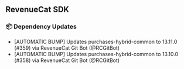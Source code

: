 ## RevenueCat SDK
### 📦 Dependency Updates
* [AUTOMATIC BUMP] Updates purchases-hybrid-common to 13.11.0 (#359) via RevenueCat Git Bot (@RCGitBot)
* [AUTOMATIC BUMP] Updates purchases-hybrid-common to 13.10.0 (#358) via RevenueCat Git Bot (@RCGitBot)
